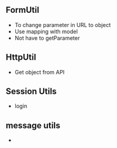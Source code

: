 ## FormUtil 
+ To change parameter in URL to object 
+ Use mapping with model 
+ Not have to getParameter 

## HttpUtil
+ Get object from API 

## Session Utils 
+ login 

## message utils
+ 